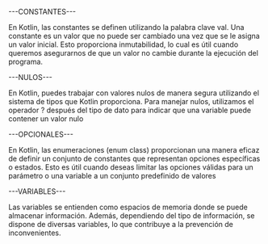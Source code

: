 ---CONSTANTES---

En Kotlin, las constantes se definen utilizando la palabra clave val. 
Una constante es un valor que no puede ser cambiado una vez que se le 
asigna un valor inicial. Esto proporciona inmutabilidad, lo cual es útil 
cuando queremos asegurarnos de que un valor no cambie durante la ejecución 
del programa.

---NULOS---

En Kotlin, puedes trabajar con valores nulos de manera segura utilizando 
el sistema de tipos que Kotlin proporciona. Para manejar nulos, utilizamos 
el operador ? después del tipo de dato para indicar que una variable puede 
contener un valor nulo

---OPCIONALES---

En Kotlin, las enumeraciones (enum class) proporcionan una manera eficaz 
de definir un conjunto de constantes que representan opciones específicas 
o estados. Esto es útil cuando deseas limitar las opciones válidas para un 
parámetro o una variable a un conjunto predefinido de valores

---VARIABLES---

Las variables se entienden como espacios de memoria donde se puede almacenar 
información. Además, dependiendo del tipo de información, se dispone de diversas 
variables, lo que contribuye a la prevención de inconvenientes. 
